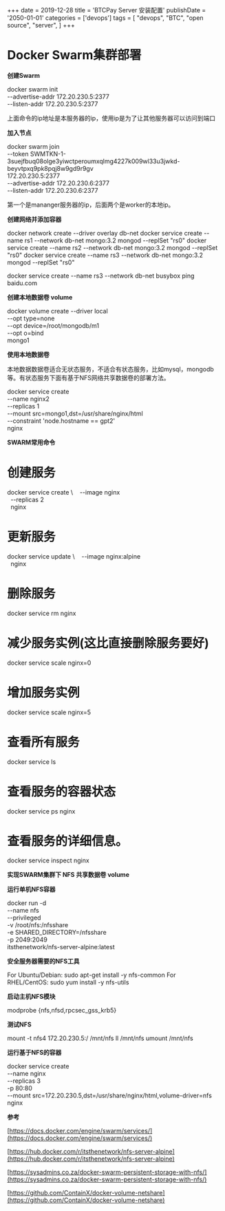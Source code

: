 +++
date = 2019-12-28
title = 'BTCPay Server 安装配置'
publishDate = '2050-01-01'
categories = ['devops']
tags = [
    "devops",
    "BTC",
    "open source",
    "server",
]
+++

# Docker Swarm集群部署

**创建Swarm**

docker swarm init \
--advertise-addr 172.20.230.5:2377 \
--listen-addr 172.20.230.5:2377

上面命令的ip地址是本服务器的ip，使用ip是为了让其他服务器可以访问到端口

**加入节点**

docker swarm join \
--token SWMTKN-1-3suejfbuq08olge3yiwctperoumxqlmg4227k009wl33u3jwkd-beyvtpxq9pk8pqj8w9gd9r9gv  \
172.20.230.5:2377 \
--advertise-addr 172.20.230.6:2377 \
--listen-addr 172.20.230.6:2377

第一个是mananger服务器的ip，后面两个是worker的本地ip。

**创建网络并添加容器**

docker network create --driver overlay db-net
docker service create --name rs1 --network db-net mongo:3.2 mongod --replSet "rs0"
docker service create --name rs2 --network db-net mongo:3.2 mongod --replSet "rs0"
docker service create --name rs3 --network db-net mongo:3.2 mongod --replSet "rs0"

docker service create --name rs3 --network db-net busybox ping baidu.com

**创建本地数据卷 volume**

docker volume create --driver local \
      --opt type=none \
      --opt device=/root/mongodb/m1 \
      --opt o=bind \
      mongo1

**使用本地数据卷**

本地数据数据卷适合无状态服务，不适合有状态服务，比如mysql，mongodb等。有状态服务下面有基于NFS网络共享数据卷的部署方法。

docker service create \
  --name nginx2 \
  --replicas 1 \
  --mount src=mongo1,dst=/usr/share/nginx/html \
  --constraint 'node.hostname == gpt2' \
  nginx

**SWARM常用命令**

# 创建服务
docker service create \ 
  --image nginx \
  --replicas 2 \
  nginx
 
# 更新服务
docker service update \ 
  --image nginx:alpine \
  nginx
 
# 删除服务
docker service rm nginx
 
# 减少服务实例(这比直接删除服务要好)
docker service scale nginx=0
 
# 增加服务实例
docker service scale nginx=5
 
# 查看所有服务
docker service ls
 
# 查看服务的容器状态
docker service ps nginx
 
# 查看服务的详细信息。
docker service inspect nginx

**实现SWARM集群下 NFS 共享数据卷 volume**

**运行单机NFS容器**

docker run -d \
  --name nfs \
  --privileged \
  -v /root/nfs:/nfsshare \
  -e SHARED_DIRECTORY=/nfsshare \
  -p 2049:2049 \
  itsthenetwork/nfs-server-alpine:latest

**安全服务器需要的NFS工具**

For Ubuntu/Debian: sudo apt-get install -y nfs-common
For RHEL/CentOS: sudo yum install -y nfs-utils

**启动主机NFS模块**

modprobe {nfs,nfsd,rpcsec_gss_krb5}

**测试NFS**

mount -t nfs4 172.20.230.5:/ /mnt/nfs
ll /mnt/nfs
umount  /mnt/nfs

**运行基于NFS的容器**

docker service create \
  --name nginx \
  --replicas 3 \
  -p 80:80 \
  --mount src=172.20.230.5,dst=/usr/share/nginx/html,volume-driver=nfs \
  nginx

**参考**

[https://docs.docker.com/engine/swarm/services/](https://docs.docker.com/engine/swarm/services/)

[https://hub.docker.com/r/itsthenetwork/nfs-server-alpine](https://hub.docker.com/r/itsthenetwork/nfs-server-alpine)

[https://sysadmins.co.za/docker-swarm-persistent-storage-with-nfs/](https://sysadmins.co.za/docker-swarm-persistent-storage-with-nfs/)

[https://github.com/ContainX/docker-volume-netshare](https://github.com/ContainX/docker-volume-netshare)